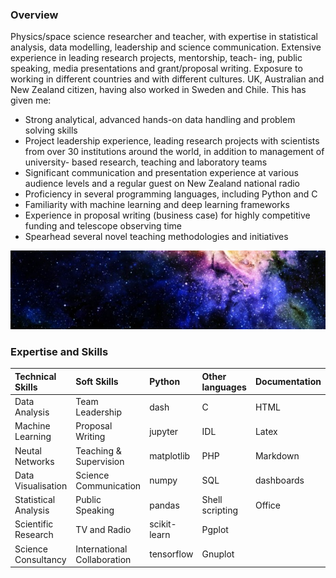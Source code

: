 ### Overview 

Physics/space science researcher and teacher, with expertise in statistical analysis, data modelling, leadership and science communication. Extensive experience in leading research projects, mentorship, teach- ing, public speaking, media presentations and grant/proposal writing. Exposure to working in different countries and with different cultures. UK, Australian and New Zealand citizen, having also worked in Sweden and Chile. This has given me:
- Strong analytical, advanced hands-on data handling and problem solving skills
- Project leadership experience, leading research projects with scientists from over 30 institutions around the world, in addition to management of university- based research, teaching and laboratory teams
- Significant communication and presentation experience at various audience levels and a regular guest on New Zealand national radio
- Proficiency in several programming languages, including Python and C
- Familiarity with machine learning and deep learning frameworks
- Experience in proposal writing (business case) for highly competitive funding and telescope observing time
- Spearhead several novel teaching methodologies and initiatives


![](https://github.com/steviecurran/portfolio/blob/main/assets/img/1705458553962.jpeg)

### Expertise and Skills

Technical Skills | Soft Skills | Python | Other languages | Documentation| 
| :---    | :--  | :---   | :---            | :--- 	       | 
Data Analysis | Team Leadership |  dash      | C                 | HTML  |
Machine  Learning | Proposal Writing|  jupyter	    	| IDL               |Latex  |
Neutal Networks     | Teaching & Supervision|  matplotlib  | PHP  | Markdown |
Data Visualisation | Science Communication |   numpy    | SQL               | dashboards|
Statistical Analysis | Public Speaking|   pandas               | Shell scripting     |  Office       |
Scientific Research | TV and Radio   |    scikit-learn         | Pgplot              |        |
Science Consultancy |  International Collaboration  | tensorflow           | Gnuplot             |        |

<!--
**steviecurran/steviecurran** is a ✨ _special_ ✨ repository because its `README.md` (this file) appears on your GitHub profile.


Here are some ideas to get you started:

- 🔭 I’m currently working on ...
- 🌱 I’m currently learning ...
- 👯 I’m looking to collaborate on ...
- 🤔 I’m looking for help with ...
- 💬 Ask me about ...
- 📫 How to reach me: ...
- 😄 Pronouns: ...
- ⚡ Fun fact: ...
-->

